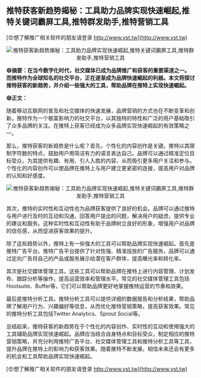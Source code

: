 ## **推特获客新趋势揭秘：工具助力品牌实现快速崛起,推特关键词霸屏工具,推特群发助手,推特营销工具**

[😍想了解推广相关软件的朋友请登录 http://www.vst.tw](http://www.vst.tw)

 <center><img src="https://vst.tw/MP4/tuiguang/png/3.png" alt="推特获客新趋势揭秘：工具助力品牌实现快速崛起,推特关键词霸屏工具,推特群发助手,推特营销工具"></center>

**😄摘要：在当今数字化时代，社交媒体已成为品牌推广和获客的重要渠道之一。而推特作为全球知名的社交平台，正在逐渐成为品牌快速崛起的利器。本文将探讨推特获客的新趋势，并介绍一些强大的工具，帮助品牌在推特上实现快速崛起。**

**😄正文：**

随着移动互联网的普及和社交媒体的快速发展，品牌营销的方式也在不断变革和创新。推特作为一个极富影响力的社交平台，以其独特的特性和广泛的用户基础吸引了众多品牌的关注。在推特上获客已经成为众多品牌实现快速崛起的有效策略之一。

那么，推特获客的新趋势是什么呢？首先，个性化的内容创作是关键。推特以其限制字符数的特点，鼓励用户用简洁有力的语言表达自己。品牌可以通过精准定位目标受众，为其提供有趣、有用、引人入胜的内容，从而吸引更多用户关注和参与。个性化的内容创作可以使品牌在推特上与用户建立更紧密的连接，提高用户对品牌的认知和好感度。

 <center><img src="https://vst.tw/MP4/tuiguang/png/8.png" alt="推特获客新趋势揭秘：工具助力品牌实现快速崛起,推特关键词霸屏工具,推特群发助手,推特营销工具"></center>

其次，推特的实时性和互动性也为品牌获客提供了良好的机会。品牌可以通过推特与用户进行及时的互动和沟通，回答用户提出的问题，解决用户的疑虑，提供专业的建议和服务。这种实时性和互动性有助于品牌树立良好的形象，增强用户对品牌的信任感，从而促进获客效果的提升。

除了这些趋势以外，推特上有一些强大的工具可以帮助品牌实现快速崛起。首先是推特广告平台。推特广告平台提供了针对性强、精准投放的广告服务，品牌可以通过定向广告将自己的产品或服务展示给潜在客户群体，提高曝光率和转化率。

其次是社交媒体管理工具。这些工具可以帮助品牌在推特上进行内容管理、计划发布、跟踪分析等操作，提高运营效率和管理水平。常见的社交媒体管理工具包括Hootsuite、Buffer等，它们可以帮助品牌更好地掌握推特运营的节奏和效果。

最后是推特分析工具。推特分析工具可以提供详细的数据报告和分析结果，帮助品牌了解用户行为、兴趣偏好等信息，从而优化推特营销策略，提高获客效果。常见的推特分析工具包括Twitter Analytics、Sprout Social等。

总结起来，推特获客的新趋势在于个性化的内容创作、实时性的互动和使用强大的工具辅助品牌实现快速崛起。品牌应当结合自身特点和目标受众，制定相应的推特营销策略，并充分利用推特广告平台、社交媒体管理工具和推特分析工具等工具，提升品牌在推特上的影响力和获客效果。随着推特不断发展，相信未来还会有更多的机会和工具帮助品牌实现快速崛起。

[😍想了解推广相关软件的朋友请登录 http://www.vst.tw](http://www.vst.tw)



